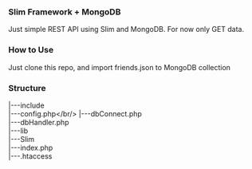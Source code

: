 ### Slim Framework + MongoDB

Just simple REST API using Slim and MongoDB. For now only GET data.

### How to Use

Just clone this repo, and import friends.json to MongoDB collection

### Structure

|---include <br/>
    |---config.php</br/>
    |---dbConnect.php<br/>
    |---dbHandler.php<br/>
|---lib<br/>
    |---Slim<br/>
|---index.php<br/>
|---.htaccess<br/>

